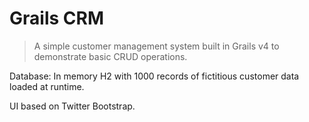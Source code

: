 # Grails CRM  

> A simple customer management system built in Grails v4 to
> demonstrate basic CRUD operations.

    
Database: In memory H2 with 1000 records of fictitious customer data loaded at runtime.  
  
UI based on Twitter Bootstrap.  
  

